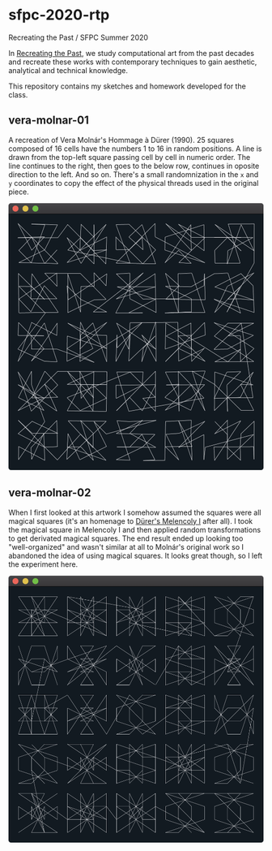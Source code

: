 # sfpc-2020-rtp

Recreating the Past / SFPC Summer 2020

In [Recreating the Past](https://sfpc.io/recreatingthepast-spring2020/), we study computational art from the past decades and recreate these works with contemporary techniques to gain aesthetic, analytical and technical knowledge.

This repository contains my sketches and homework developed for the class.

## vera-molnar-01

A recreation of Vera Molnár's Hommage à Dürer (1990). 25 squares composed of 16 cells have the numbers 1 to 16 in random positions. A line is drawn from the top-left square passing cell by cell in numeric order. The line continues to the right, then goes to the below row, continues in oposite direction to the left. And so on. There's a small randomnization in the `x` and `y` coordinates to copy the effect of the physical threads used in the original piece.

<img src="docs/vera-molnar-01.png" width="512" />

## vera-molnar-02

When I first looked at this artwork I somehow assumed the squares were all magical squares (it's an homenage to [Dürer's Melencoly I](https://www.metmuseum.org/art/collection/search/336228) after all). I took the magical square in Melencoly I and then applied random transformations to get derivated magical squares. The end result ended up looking too "well-organized" and wasn't similar at all to Molnár's original work so I abandoned the idea of using magical squares. It looks great though, so I left the experiment here.

<img src="docs/vera-molnar-02.png" width="512" />
